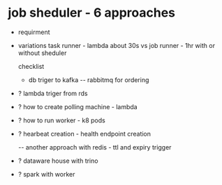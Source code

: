 # job sheduler - 6 approaches

- requirment

- variations
  task runner - lambda about 30s vs job runner - 1hr
  with or without sheduler

  checklist

  - db triger to kafka
    -- rabbitmq for ordering

- ? lambda triger from rds
- ? how to create polling machine - lambda
- ? how to run worker - k8 pods
- ? hearbeat creation - health endpoint creation

  -- another approach with redis - ttl and expiry trigger

- ? dataware house with trino
- ? spark with worker
